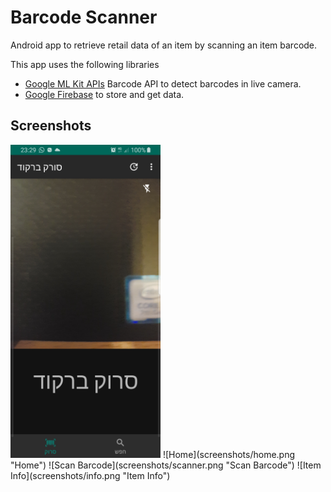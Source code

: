 Barcode Scanner
=================

Android app to retrieve retail data of an item by scanning an item barcode.

This app uses the following libraries 
* [Google ML Kit APIs](https://developers.google.com/ml-kit)  Barcode API to detect barcodes in live camera.
* [Google Firebase](https://firebase.google.com/docs) to store and get data.


Screenshots
-----------
<img src="https://github.com/David-Tawil/Barcode-Scanner/blob/master/screenshots/home.png" width="240" height="501">
![Home](screenshots/home.png "Home")
![Scan Barcode](screenshots/scanner.png "Scan Barcode")
![Item Info](screenshots/info.png "Item Info")

